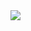 <img src="https://capsule-render.vercel.app/api?type=waving&color=auto,&height=300&section=header&text=LeeDogun&fontSize=90" />
